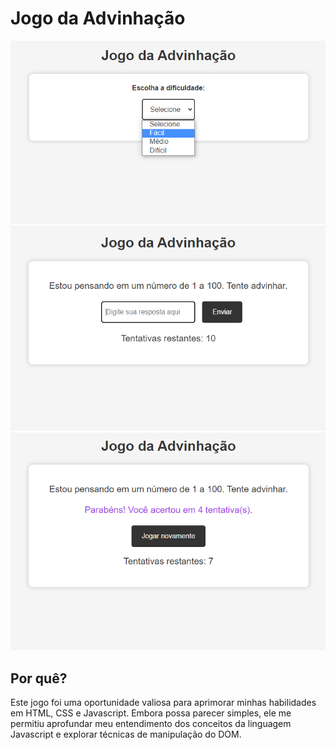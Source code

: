 # Jogo da Advinhação
![Preview-Screens](/img/select.png)
![Preview-Screens](/img/enter.png)
![Preview-Screens](/img/won.png)
## Por quê?
Este jogo foi uma oportunidade valiosa para aprimorar minhas habilidades em HTML, CSS e Javascript. Embora possa parecer simples, ele me permitiu aprofundar meu entendimento dos conceitos da linguagem Javascript e explorar técnicas de manipulação do DOM.